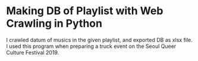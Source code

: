 # Making DB of Playlist with Web Crawling in Python

I crawled datum of musics in the given playlist, and exported DB as xlsx file. I used this program when preparing a truck event on the Seoul Queer Culture Festival 2019.
